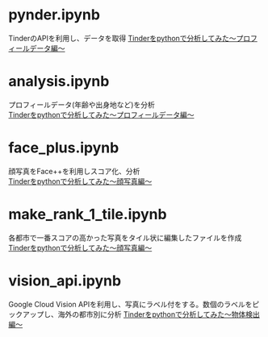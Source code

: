 # pynder.ipynb
TinderのAPIを利用し、データを取得
[Tinderをpythonで分析してみた〜プロフィールデータ編〜](https://note.mu/ryohei55/n/n46c585c5b5a6)

# analysis.ipynb
プロフィールデータ(年齢や出身地など)を分析  
[Tinderをpythonで分析してみた〜プロフィールデータ編〜](https://note.mu/ryohei55/n/n46c585c5b5a6)

# face_plus.ipynb
顔写真をFace++を利用しスコア化、分析  
[Tinderをpythonで分析してみた〜顔写真編〜](https://note.mu/ryohei55/n/n6a4ab9dae770)

# make_rank_1_tile.ipynb
各都市で一番スコアの高かった写真をタイル状に編集したファイルを作成
[Tinderをpythonで分析してみた〜顔写真編〜](https://note.mu/ryohei55/n/n6a4ab9dae770)

# vision_api.ipynb
Google Cloud Vision APIを利用し、写真にラベル付をする。数個のラベルをピックアップし、海外の都市別に分析
[Tinderをpythonで分析してみた〜物体検出編〜](https://note.mu/ryohei55/n/n3acc5cd4ae42)
